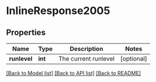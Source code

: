# InlineResponse2005

## Properties
Name | Type | Description | Notes
------------ | ------------- | ------------- | -------------
**runlevel** | **int** | The current runlevel | [optional] 

[[Back to Model list]](../README.md#documentation-for-models) [[Back to API list]](../README.md#documentation-for-api-endpoints) [[Back to README]](../README.md)

